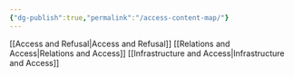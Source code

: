 ```yaml
---
{"dg-publish":true,"permalink":"/access-content-map/"}
---
```




[[Access and Refusal\|Access and Refusal]]
[[Relations and Access\|Relations and Access]]
[[Infrastructure and Access\|Infrastructure and Access]]